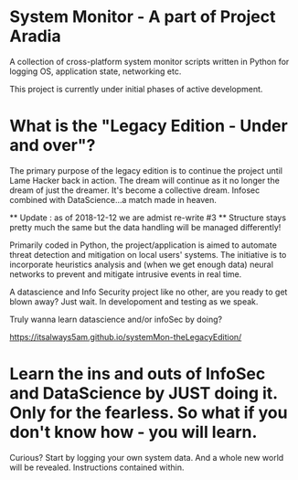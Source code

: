 
# System Monitor - A part of Project Aradia
A collection of cross-platform system monitor scripts written in Python for logging OS, application state, networking etc.

This project is currently under initial phases of active development.

# What is the "Legacy Edition - Under and over"?
The primary purpose of the legacy edition is to continue the project until Lame Hacker back in action. The dream will continue as it no longer the dream of just the dreamer. It's become a collective dream. Infosec combined with DataScience...a match made in heaven.

** Update : as of 2018-12-12 we are admist re-write #3 **
Structure stays pretty much the same but the data handling will be managed differently!

Primarily coded in Python, the project/application is aimed to automate threat detection and mitigation on local users' systems. The initiative is to incorporate heuristics analysis and (when we get enough data) neural networks to prevent and mitigate intrusive events in real time.

A datascience and Info Security project like no other, are you ready to get blown away? Just wait. In developoment and testing as we speak.

Truly wanna learn datascience and/or infoSec by doing? 

https://itsalways5am.github.io/systemMon-theLegacyEdition/

# Learn the ins and outs of InfoSec and DataScience by JUST doing it. Only for the fearless. So what if you don't know how - you will learn. 

Curious? Start by logging your own system data. And a whole new world will be revealed. Instructions contained within.
